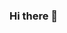 <div align=''>

<img src="https://capsule-render.vercel.app/api?type=waving&color=ffff99&height=150&section=header&text=Yurim's%20Github&fontSize=40&fontAlign=80&fontAlignY=40&fontColor=ffffff" alt="" />

### Hi there 👋

<!--
**yuriminion/yuriminion** is a ✨ _special_ ✨ repository because its `README.md` (this file) appears on your GitHub profile.

Here are some ideas to get you started:

- 🔭 I’m currently working on ...
- 🌱 I’m currently learning ...
- 👯 I’m looking to collaborate on ...
- 🤔 I’m looking for help with ...
- 💬 Ask me about ...
- 📫 How to reach me: ...
- 😄 Pronouns: ...
- ⚡ Fun fact: ...
-->

<img src="https://capsule-render.vercel.app/api?type=waving&color=ffff99&height=150&section=footer" alt="" />

</div>
